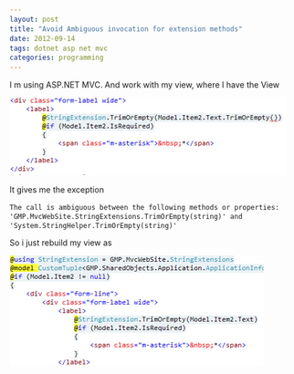 ```yaml
---
layout: post
title: "Avoid Ambiguous invocation for extension methods"
date: 2012-09-14
tags: dotnet asp net mvc
categories: programming
---
```


I m using ASP.NET MVC. And work with my view, where I have the View

![example](./images/invocation.png)

It gives me the exception

```text
The call is ambiguous between the following methods or properties: 'GMP.MvcWebSite.StringExtensions.TrimOrEmpty(string)' and 'System.StringHelper.TrimOrEmpty(string)'
```

So i just rebuild my view as

![example2](./images/invocation2.png)
